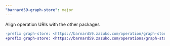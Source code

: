```yaml
---
"barnard59-graph-store": major
---
```


Align operation URIs with the other packages

```diff
-prefix graph-store: <https://barnard59.zazuko.com/operation/graph-store/>
+prefix graph-store: <https://barnard59.zazuko.com/operations/graph-store/>
```

